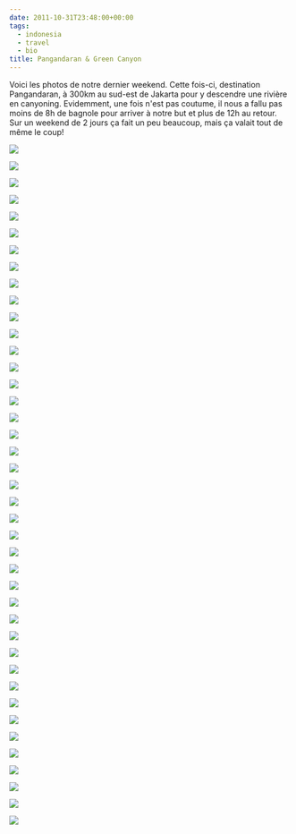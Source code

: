 ```yaml
---
date: 2011-10-31T23:48:00+00:00
tags:
  - indonesia
  - travel
  - bio
title: Pangandaran & Green Canyon
---
```



Voici les photos de notre dernier weekend. Cette fois-ci, destination Pangandaran, à 300km au sud-est de Jakarta pour y descendre une rivière en canyoning. Evidemment, une fois n'est pas coutume, il nous a fallu pas moins de 8h de bagnole pour arriver à notre but et plus de 12h au retour. Sur un weekend de 2 jours ça fait un peu beaucoup, mais ça valait tout de même le coup!

![](media/Pangandaran_Green_Canyon/DSC_9740.jpg)

![](media/Pangandaran_Green_Canyon/DSC_9743.jpg)

![](media/Pangandaran_Green_Canyon/DSC_9748.jpg)

![](media/Pangandaran_Green_Canyon/DSC_9750.jpg)

![](media/Pangandaran_Green_Canyon/DSC_9755.jpg)

![](media/Pangandaran_Green_Canyon/DSC_9767.jpg)

![](media/Pangandaran_Green_Canyon/DSC_9785.jpg)

![](media/Pangandaran_Green_Canyon/DSC_9805.jpg)

![](media/Pangandaran_Green_Canyon/DSC_9826.jpg)

![](media/Pangandaran_Green_Canyon/DSC_9828.jpg)

![](media/Pangandaran_Green_Canyon/DSC_9845.jpg)

![](media/Pangandaran_Green_Canyon/DSC_9857-1.jpg)

![](media/Pangandaran_Green_Canyon/DSC_9893.jpg)

![](media/Pangandaran_Green_Canyon/DSC_9902.jpg)

![](media/Pangandaran_Green_Canyon/DSC_9913.jpg)

![](media/Pangandaran_Green_Canyon/DSC_9913-1.jpg)

![](media/P1010569.jpg)

![](media/P1010571.jpg)

![](media/P1010576.jpg)

![](media/P1010601.jpg)

![](media/P1010624.jpg)

![](media/P1010637.jpg)

![](media/P1010666.jpg)

![](media/P1010670.jpg)

![](media/P1010706.jpg)

![](media/P1010712.jpg)

![](media/P1010725.jpg)

![](media/P1010733.jpg)

![](media/P1010736.jpg)

![](media/P1010750.jpg)

![](media/P1010755.jpg)

![](media/P1010758.jpg)

![](media/P1010761.jpg)

![](media/P1010764.jpg)

![](media/P1010793.jpg)

![](media/P1010819.jpg)

![](media/P1010837.jpg)

![](media/P1010848.jpg)

![](media/P1010853.jpg)

![](media/P1010860.jpg)

![](media/Untitled_HDR2.jpg)